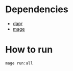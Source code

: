 # Dependencies

- [dapr](https://docs.dapr.io/getting-started/install-dapr-cli/)
- [mage](https://magefile.org/)

# How to run

``mage run:all``
